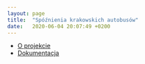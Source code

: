 ```yaml
---
layout: page
title:  "Spóźnienia krakowskich autobusów"
date:   2020-06-04 20:07:49 +0200
---
```


* [O projekcie](pages/project_site.md)
* [Dokumentacja](pages/docs.md)